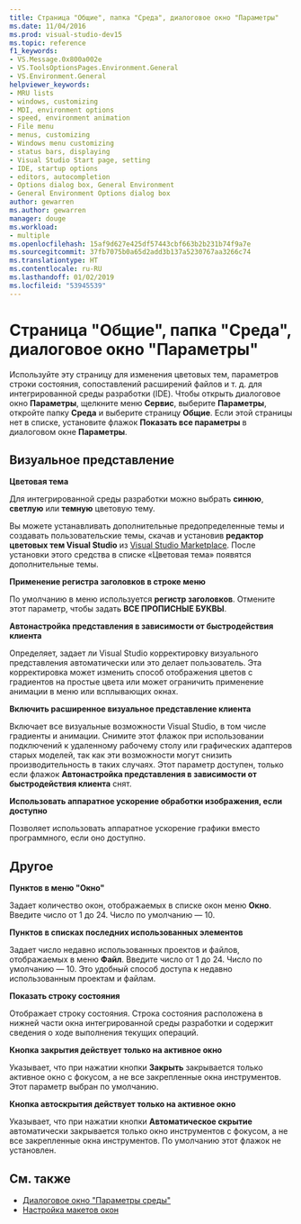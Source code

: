 ```yaml
---
title: Страница "Общие", папка "Среда", диалоговое окно "Параметры"
ms.date: 11/04/2016
ms.prod: visual-studio-dev15
ms.topic: reference
f1_keywords:
- VS.Message.0x800a002e
- VS.ToolsOptionsPages.Environment.General
- VS.Environment.General
helpviewer_keywords:
- MRU lists
- windows, customizing
- MDI, environment options
- speed, environment animation
- File menu
- menus, customizing
- Windows menu customizing
- status bars, displaying
- Visual Studio Start page, setting
- IDE, startup options
- editors, autocompletion
- Options dialog box, General Environment
- General Environment Options dialog box
author: gewarren
ms.author: gewarren
manager: douge
ms.workload:
- multiple
ms.openlocfilehash: 15af9d627e425df57443cbf663b2b231b74f9a7e
ms.sourcegitcommit: 37fb7075b0a65d2add3b137a5230767aa3266c74
ms.translationtype: HT
ms.contentlocale: ru-RU
ms.lasthandoff: 01/02/2019
ms.locfileid: "53945539"
---
```

# <a name="general-environment-options-dialog-box"></a>Страница "Общие", папка "Среда", диалоговое окно "Параметры"

Используйте эту страницу для изменения цветовых тем, параметров строки состояния, сопоставлений расширений файлов и т. д. для интегрированной среды разработки (IDE). Чтобы открыть диалоговое окно **Параметры**, щелкните меню **Сервис**, выберите **Параметры**, откройте папку **Среда** и выберите страницу **Общие**. Если этой страницы нет в списке, установите флажок **Показать все параметры** в диалоговом окне **Параметры**.

## <a name="visual-experience"></a>Визуальное представление

**Цветовая тема**

Для интегрированной среды разработки можно выбрать **синюю**, **светлую** или **темную** цветовую тему.

Вы можете устанавливать дополнительные предопределенные темы и создавать пользовательские темы, скачав и установив **редактор цветовых тем Visual Studio** из [Visual Studio Marketplace](https://marketplace.visualstudio.com/items?itemName=VisualStudioPlatformTeam.VisualStudio2017ColorThemeEditor). После установки этого средства в списке «Цветовая тема» появятся дополнительные темы.

**Применение регистра заголовков в строке меню**

По умолчанию в меню используется **регистр заголовков**. Отмените этот параметр, чтобы задать **ВСЕ ПРОПИСНЫЕ БУКВЫ**.

**Автонастройка представления в зависимости от быстродействия клиента**

Определяет, задает ли Visual Studio корректировку визуального представления автоматически или это делает пользователь. Эта корректировка может изменить способ отображения цветов с градиентов на простые цвета или может ограничить применение анимации в меню или всплывающих окнах.

**Включить расширенное визуальное представление клиента**

Включает все визуальные возможности Visual Studio, в том числе градиенты и анимации. Снимите этот флажок при использовании подключений к удаленному рабочему столу или графических адаптеров старых моделей, так как эти возможности могут снизить производительность в таких случаях. Этот параметр доступен, только если флажок **Автонастройка представления в зависимости от быстродействия клиента** снят.

**Использовать аппаратное ускорение обработки изображения, если доступно**

Позволяет использовать аппаратное ускорение графики вместо программного, если оно доступно.

## <a name="other"></a>Другое

**Пунктов в меню "Окно"**

Задает количество окон, отображаемых в списке окон меню **Окно**. Введите число от 1 до 24. Число по умолчанию — 10.

**Пунктов в списках последних использованных элементов**

Задает число недавно использованных проектов и файлов, отображаемых в меню **Файл**. Введите число от 1 до 24. Число по умолчанию — 10. Это удобный способ доступа к недавно использованным проектам и файлам.

**Показать строку состояния**

Отображает строку состояния. Строка состояния расположена в нижней части окна интегрированной среды разработки и содержит сведения о ходе выполнения текущих операций.

**Кнопка закрытия действует только на активное окно**

Указывает, что при нажатии кнопки **Закрыть** закрывается только активное окно с фокусом, а не все закрепленные окна инструментов. Этот параметр выбран по умолчанию.

**Кнопка автоскрытия действует только на активное окно**

Указывает, что при нажатии кнопки **Автоматическое скрытие** автоматически закрывается только окно инструментов с фокусом, а не все закрепленные окна инструментов. По умолчанию этот флажок не установлен.

## <a name="see-also"></a>См. также

- [Диалоговое окно "Параметры среды"](../../ide/reference/environment-options-dialog-box.md)
- [Настройка макетов окон](../../ide/customizing-window-layouts-in-visual-studio.md)